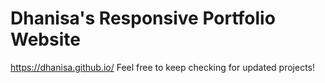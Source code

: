# Dhanisa's Responsive Portfolio Website
https://dhanisa.github.io/
Feel free to keep checking for updated projects!
